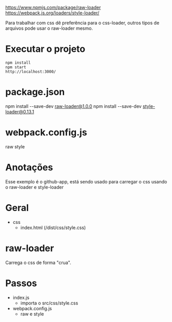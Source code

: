 https://www.npmjs.com/package/raw-loader
https://webpack.js.org/loaders/style-loader/

Para trabalhar com css dê preferência para o css-loader, outros tipos
de arquivos pode usar o raw-loader mesmo.

# Executar o projeto
```
npm install
npm start
http://localhost:3000/
```

# package.json
 npm install --save-dev raw-loader@1.0.0
 npm install --save-dev style-loader@0.13.1

# webpack.config.js
raw
style

# Anotações
Esse exemplo é o github-app, está sendo usado para carregar
o css usando o raw-loader e style-loader

# Geral
- css
    - index.html (/dist/css/style.css)

# raw-loader
Carrega o css de forma "crua".

# Passos
- index.js
  - importa o src/css/style.css
- webpack.config.js
  - raw e style
